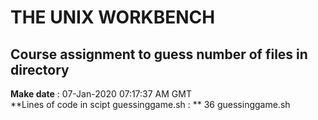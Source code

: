 # THE UNIX WORKBENCH 
 ## Course assignment to guess number of files in directory
**Make date** : 07-Jan-2020 07:17:37 AM GMT
 <br /> **Lines of code in scipt guessinggame.sh : ** 36 guessinggame.sh
